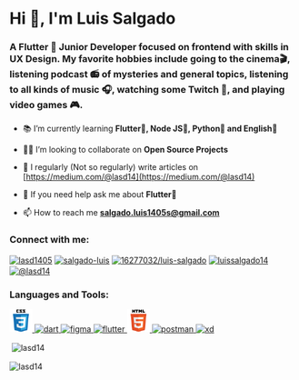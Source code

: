<h1 align="left">Hi 👻, I'm Luis Salgado</h1>
<h3 align="left">A Flutter 💙 Junior Developer focused on frontend with skills in UX Design. My favorite hobbies include going to the cinema🎬, listening podcast 📻 of mysteries and general topics, listening to all kinds of music 🎧, watching some Twitch 💜, and playing video games 🎮.</h3>

- 📚 I’m currently learning **Flutter💙, Node JS💚, Python🐍 and English📖**

- 🤝🏻 I’m looking to collaborate on **Open Source Projects**

- 📝 I regularly (Not so regularly) write articles on [https://medium.com/@lasd14](https://medium.com/@lasd14)

- 💬 If you need help ask me about **Flutter💙**

- 📫 How to reach me **salgado.luis1405s@gmail.com**

<h3 align="left">Connect with me:</h3>
<p align="left">
<a href="https://twitter.com/lasd1405" target="blank"><img align="center" src="https://raw.githubusercontent.com/rahuldkjain/github-profile-readme-generator/master/src/images/icons/Social/twitter.svg" alt="lasd1405" height="30" width="40" /></a>
<a href="https://linkedin.com/in/salgado-luis" target="blank"><img align="center" src="https://raw.githubusercontent.com/rahuldkjain/github-profile-readme-generator/master/src/images/icons/Social/linked-in-alt.svg" alt="salgado-luis" height="30" width="40" /></a>
<a href="https://stackoverflow.com/users/16277032/luis-salgado" target="blank"><img align="center" src="https://raw.githubusercontent.com/rahuldkjain/github-profile-readme-generator/master/src/images/icons/Social/stack-overflow.svg" alt="16277032/luis-salgado" height="30" width="40" /></a>
<a href="https://www.behance.net/luissalgado14" target="blank"><img align="center" src="https://raw.githubusercontent.com/rahuldkjain/github-profile-readme-generator/master/src/images/icons/Social/behance.svg" alt="luissalgado14" height="30" width="40" /></a>
<a href="https://medium.com/@lasd14" target="blank"><img align="center" src="https://raw.githubusercontent.com/rahuldkjain/github-profile-readme-generator/master/src/images/icons/Social/medium.svg" alt="@lasd14" height="30" width="40" /></a>
</p>

<h3 align="left">Languages and Tools:</h3>
<p align="left"> <a href="https://www.w3schools.com/css/" target="_blank" rel="noreferrer"> <img src="https://raw.githubusercontent.com/devicons/devicon/master/icons/css3/css3-original-wordmark.svg" alt="css3" width="40" height="40"/> </a> <a href="https://dart.dev" target="_blank" rel="noreferrer"> <img src="https://www.vectorlogo.zone/logos/dartlang/dartlang-icon.svg" alt="dart" width="40" height="40"/> </a> <a href="https://www.figma.com/" target="_blank" rel="noreferrer"> <img src="https://www.vectorlogo.zone/logos/figma/figma-icon.svg" alt="figma" width="40" height="40"/> </a> <a href="https://flutter.dev" target="_blank" rel="noreferrer"> <img src="https://www.vectorlogo.zone/logos/flutterio/flutterio-icon.svg" alt="flutter" width="40" height="40"/> </a> <a href="https://www.w3.org/html/" target="_blank" rel="noreferrer"> <img src="https://raw.githubusercontent.com/devicons/devicon/master/icons/html5/html5-original-wordmark.svg" alt="html5" width="40" height="40"/> </a> <a href="https://postman.com" target="_blank" rel="noreferrer"> <img src="https://www.vectorlogo.zone/logos/getpostman/getpostman-icon.svg" alt="postman" width="40" height="40"/> </a> <a href="https://www.adobe.com/products/xd.html" target="_blank" rel="noreferrer"> <img src="https://cdn.worldvectorlogo.com/logos/adobe-xd.svg" alt="xd" width="40" height="40"/> </a> </p>

<p>&nbsp;<img align="center" src="https://github-readme-stats.vercel.app/api?username=lasd14&show_icons=true&locale=en" alt="lasd14" /></p>

<p><img align="center" src="https://github-readme-streak-stats.herokuapp.com/?user=lasd14&" alt="lasd14" /></p>

